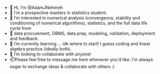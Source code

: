 - 👋 Hi, I’m @AdamJNehmeh
- 👀 I'm a prospective masters in statistics student. 
- 👀 I’m interested in numerical analysis (convergence, stability and conditioning of numerical algorithms), statistics, and the full data life cycle from
- 👀 data procurement, DBMS, data prep, modeling, validation, deployment and feedback.
- 🌱 I’m currently learning ... idk where to start! I guess coding and linear algebra practice (ideally both).
- 💞️ I’m looking to collaborate with anyone! 
- 📫Please feel free to message me here whenever you'd like. I'm always eager to exchange ideas & collaborate with others :)

<!---
AdamJNehmeh/AdamJNehmeh is a ✨ special ✨ repository because its `README.md` (this file) appears on your GitHub profile.
You can click the Preview link to take a look at your changes.
--->
